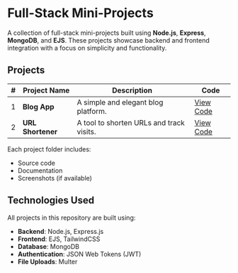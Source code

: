 # Full-Stack Mini-Projects

A collection of full-stack mini-projects built using **Node.js**, **Express**, **MongoDB**, and **EJS**. These projects showcase backend and frontend integration with a focus on simplicity and functionality.

## Projects

| #   | Project Name      | Description                              | Code                         |
| --- | ----------------- | ---------------------------------------- | ---------------------------- |
| 1   | **Blog App**      | A simple and elegant blog platform.      | [View Code](./blog-app)      |
| 2   | **URL Shortener** | A tool to shorten URLs and track visits. | [View Code](./url-shortener) |

Each project folder includes:

- Source code
- Documentation
- Screenshots (if available)

## Technologies Used

All projects in this repository are built using:

- **Backend**: Node.js, Express.js
- **Frontend**: EJS, TailwindCSS
- **Database**: MongoDB
- **Authentication**: JSON Web Tokens (JWT)
- **File Uploads**: Multer
